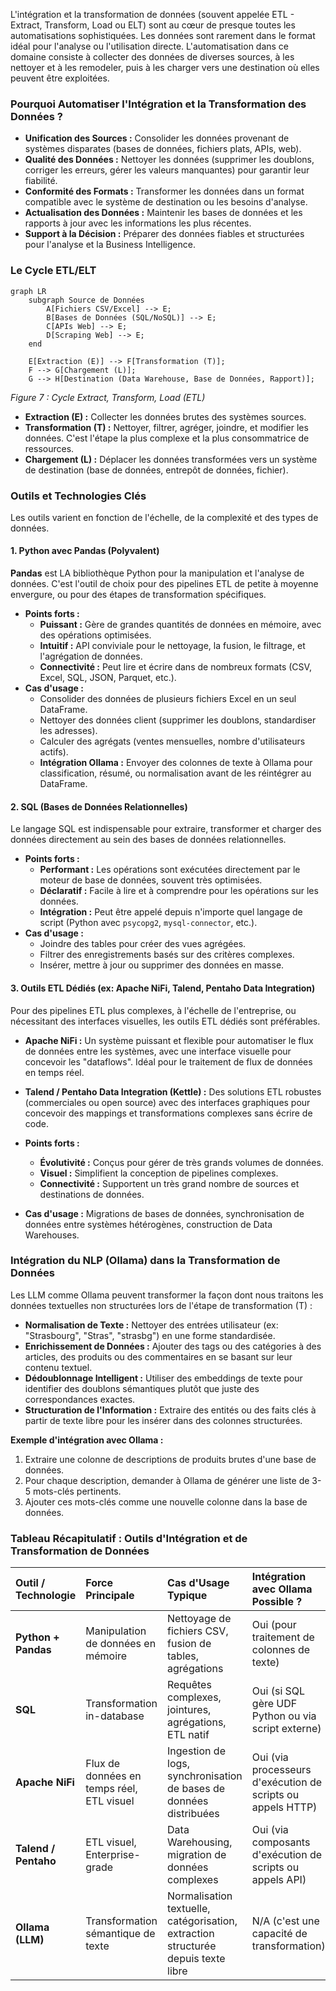 L'intégration et la transformation de données (souvent appelée ETL - Extract, Transform, Load ou ELT) sont au cœur de presque toutes les automatisations sophistiquées. Les données sont rarement dans le format idéal pour l'analyse ou l'utilisation directe. L'automatisation dans ce domaine consiste à collecter des données de diverses sources, à les nettoyer et à les remodeler, puis à les charger vers une destination où elles peuvent être exploitées.

### Pourquoi Automatiser l'Intégration et la Transformation des Données ?

* **Unification des Sources :** Consolider les données provenant de systèmes disparates (bases de données, fichiers plats, APIs, web).
* **Qualité des Données :** Nettoyer les données (supprimer les doublons, corriger les erreurs, gérer les valeurs manquantes) pour garantir leur fiabilité.
* **Conformité des Formats :** Transformer les données dans un format compatible avec le système de destination ou les besoins d'analyse.
* **Actualisation des Données :** Maintenir les bases de données et les rapports à jour avec les informations les plus récentes.
* **Support à la Décision :** Préparer des données fiables et structurées pour l'analyse et la Business Intelligence.

### Le Cycle ETL/ELT

```mermaid
graph LR
    subgraph Source de Données
        A[Fichiers CSV/Excel] --> E;
        B[Bases de Données (SQL/NoSQL)] --> E;
        C[APIs Web] --> E;
        D[Scraping Web] --> E;
    end

    E[Extraction (E)] --> F[Transformation (T)];
    F --> G[Chargement (L)];
    G --> H[Destination (Data Warehouse, Base de Données, Rapport)];
```
*Figure 7 : Cycle Extract, Transform, Load (ETL)*

* **Extraction (E) :** Collecter les données brutes des systèmes sources.
* **Transformation (T) :** Nettoyer, filtrer, agréger, joindre, et modifier les données. C'est l'étape la plus complexe et la plus consommatrice de ressources.
* **Chargement (L) :** Déplacer les données transformées vers un système de destination (base de données, entrepôt de données, fichier).

### Outils et Technologies Clés

Les outils varient en fonction de l'échelle, de la complexité et des types de données.

#### 1. Python avec Pandas (Polyvalent)

**Pandas** est LA bibliothèque Python pour la manipulation et l'analyse de données. C'est l'outil de choix pour des pipelines ETL de petite à moyenne envergure, ou pour des étapes de transformation spécifiques.

* **Points forts :**
    * **Puissant :** Gère de grandes quantités de données en mémoire, avec des opérations optimisées.
    * **Intuitif :** API conviviale pour le nettoyage, la fusion, le filtrage, et l'agrégation de données.
    * **Connectivité :** Peut lire et écrire dans de nombreux formats (CSV, Excel, SQL, JSON, Parquet, etc.).
* **Cas d'usage :**
    * Consolider des données de plusieurs fichiers Excel en un seul DataFrame.
    * Nettoyer des données client (supprimer les doublons, standardiser les adresses).
    * Calculer des agrégats (ventes mensuelles, nombre d'utilisateurs actifs).
    * **Intégration Ollama :** Envoyer des colonnes de texte à Ollama pour classification, résumé, ou normalisation avant de les réintégrer au DataFrame.

#### 2. SQL (Bases de Données Relationnelles)

Le langage SQL est indispensable pour extraire, transformer et charger des données directement au sein des bases de données relationnelles.

* **Points forts :**
    * **Performant :** Les opérations sont exécutées directement par le moteur de base de données, souvent très optimisées.
    * **Déclaratif :** Facile à lire et à comprendre pour les opérations sur les données.
    * **Intégration :** Peut être appelé depuis n'importe quel langage de script (Python avec `psycopg2`, `mysql-connector`, etc.).
* **Cas d'usage :**
    * Joindre des tables pour créer des vues agrégées.
    * Filtrer des enregistrements basés sur des critères complexes.
    * Insérer, mettre à jour ou supprimer des données en masse.

#### 3. Outils ETL Dédiés (ex: Apache NiFi, Talend, Pentaho Data Integration)

Pour des pipelines ETL plus complexes, à l'échelle de l'entreprise, ou nécessitant des interfaces visuelles, les outils ETL dédiés sont préférables.

* **Apache NiFi :** Un système puissant et flexible pour automatiser le flux de données entre les systèmes, avec une interface visuelle pour concevoir les "dataflows". Idéal pour le traitement de flux de données en temps réel.
* **Talend / Pentaho Data Integration (Kettle) :** Des solutions ETL robustes (commerciales ou open source) avec des interfaces graphiques pour concevoir des mappings et transformations complexes sans écrire de code.

* **Points forts :**
    * **Évolutivité :** Conçus pour gérer de très grands volumes de données.
    * **Visuel :** Simplifient la conception de pipelines complexes.
    * **Connectivité :** Supportent un très grand nombre de sources et destinations de données.
* **Cas d'usage :** Migrations de bases de données, synchronisation de données entre systèmes hétérogènes, construction de Data Warehouses.

### Intégration du NLP (Ollama) dans la Transformation de Données

Les LLM comme Ollama peuvent transformer la façon dont nous traitons les données textuelles non structurées lors de l'étape de transformation (T) :

* **Normalisation de Texte :** Nettoyer des entrées utilisateur (ex: "Strasbourg", "Stras", "strasbg") en une forme standardisée.
* **Enrichissement de Données :** Ajouter des tags ou des catégories à des articles, des produits ou des commentaires en se basant sur leur contenu textuel.
* **Dédoublonnage Intelligent :** Utiliser des embeddings de texte pour identifier des doublons sémantiques plutôt que juste des correspondances exactes.
* **Structuration de l'Information :** Extraire des entités ou des faits clés à partir de texte libre pour les insérer dans des colonnes structurées.

**Exemple d'intégration avec Ollama :**
1.  Extraire une colonne de descriptions de produits brutes d'une base de données.
2.  Pour chaque description, demander à Ollama de générer une liste de 3-5 mots-clés pertinents.
3.  Ajouter ces mots-clés comme une nouvelle colonne dans la base de données.

### Tableau Récapitulatif : Outils d'Intégration et de Transformation de Données

| Outil / Technologie | Force Principale               | Cas d'Usage Typique                                  | Intégration avec Ollama Possible ? |
| :------------------ | :----------------------------- | :--------------------------------------------------- | :--------------------------------- |
| **Python + Pandas** | Manipulation de données en mémoire | Nettoyage de fichiers CSV, fusion de tables, agrégations | Oui (pour traitement de colonnes de texte) |
| **SQL** | Transformation in-database     | Requêtes complexes, jointures, agrégations, ETL natif | Oui (si SQL gère UDF Python ou via script externe) |
| **Apache NiFi** | Flux de données en temps réel, ETL visuel | Ingestion de logs, synchronisation de bases de données distribuées | Oui (via processeurs d'exécution de scripts ou appels HTTP) |
| **Talend / Pentaho** | ETL visuel, Enterprise-grade   | Data Warehousing, migration de données complexes     | Oui (via composants d'exécution de scripts ou appels API) |
| **Ollama (LLM)** | Transformation sémantique de texte | Normalisation textuelle, catégorisation, extraction structurée depuis texte libre | N/A (c'est une capacité de transformation) |
